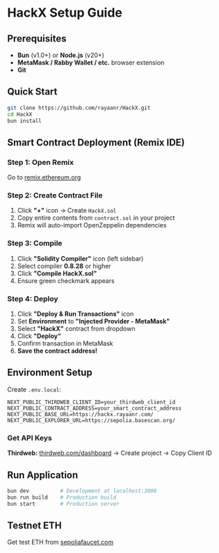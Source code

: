 # HackX Setup Guide

## Prerequisites

- **Bun** (v1.0+) or **Node.js** (v20+)
- **MetaMask / Rabby Wallet / etc.** browser extension
- **Git**



## Quick Start

```bash
git clone https://github.com/rayaanr/HackX.git
cd HackX
bun install
```



## Smart Contract Deployment (Remix IDE)

### Step 1: Open Remix

Go to [remix.ethereum.org](https://remix.ethereum.org/)

### Step 2: Create Contract File

1. Click **"+"** icon → Create `HackX.sol`
2. Copy entire contents from `contract.sol` in your project
3. Remix will auto-import OpenZeppelin dependencies

### Step 3: Compile

1. Click **"Solidity Compiler"** icon (left sidebar)
2. Select compiler **0.8.28** or higher
3. Click **"Compile HackX.sol"**
4. Ensure green checkmark appears

### Step 4: Deploy

1. Click **"Deploy & Run Transactions"** icon
2. Set **Environment** to **"Injected Provider - MetaMask"**
3. Select **"HackX"** contract from dropdown
4. Click **"Deploy"**
5. Confirm transaction in MetaMask
6. **Save the contract address!**



## Environment Setup

Create `.env.local`:

```env
NEXT_PUBLIC_THIRDWEB_CLIENT_ID=your_thirdweb_client_id
NEXT_PUBLIC_CONTRACT_ADDRESS=your_smart_contract_address
NEXT_PUBLIC_BASE_URL=https://hackx.rayaanr.com/
NEXT_PUBLIC_EXPLORER_URL=https://sepolia.basescan.org/
```

### Get API Keys

**Thirdweb:** [thirdweb.com/dashboard](https://thirdweb.com/dashboard) → Create project → Copy Client ID


## Run Application

```bash
bun dev          # Development at localhost:3000
bun run build    # Production build
bun start        # Production server
```



## Testnet ETH

Get test ETH from [sepoliafaucet.com](https://sepoliafaucet.com/)
